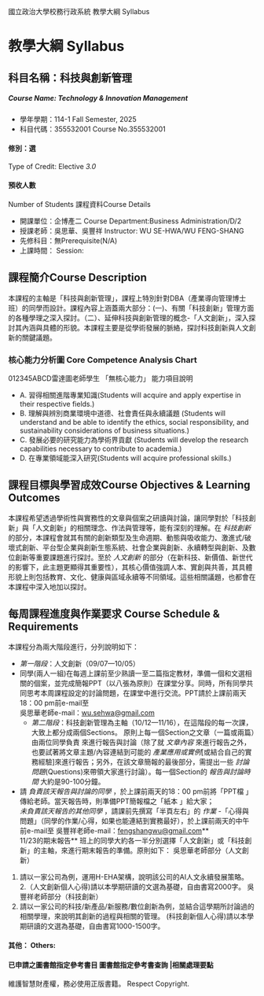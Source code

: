 國立政治大學校務行政系統 教學大綱 Syllabus
# 教學大綱 Syllabus
##  科目名稱：科技與創新管理
#####  Course Name: Technology & Innovation Management
  * 學年學期：114-1 Fall Semester, 2025 
  * 科目代碼：355532001 Course No.355532001
#### 修別：選
Type of Credit: Elective 
_3.0_
#### 預收人數
Number of Students
課程資料Course Details
  * 開課單位：企博產二 Course Department:Business Administration/D/2 
  * 授課老師：吳思華、吳豐祥 Instructor: WU SE-HWA/WU FENG-SHANG 
  * 先修科目：無Prerequisite(N/A)
  * 上課時間： Session: 
##  課程簡介Course Description
本課程的主軸是「科技與創新管理」，課程上特別針對DBA（產業導向管理博士班）的同學而設計。課程內容上涵蓋兩大部分：(一)、有關「科技創新」管理方面的各種學理之深入探討。（二）、延伸科技與創新管理的概念-「人文創新」，深入探討其內涵與具體的形貌。本課程主要是從學術發展的脈絡，探討科技創新與人文創新的關鍵議題。
###  核心能力分析圖 Core Competence Analysis Chart
012345ABCD雷達圖老師學生
「無核心能力」 
能力項目說明
  * A. 習得相關進階專業知識(Students will acquire and apply expertise in their respective fields.)
  * B. 理解與辨別商業環境中道德、社會責任與永續議題 (Students will understand and be able to identify the ethics, social responsibility, and sustainability considerations of business situations.)
  * C. 發展必要的研究能力為學術界貢獻 (Students will develop the research capabilities necessary to contribute to academia.)
  * D. 在專業領域能深入研究(Students will acquire professional skills.)
##  課程目標與學習成效Course Objectives & Learning Outcomes 
本課程希望透過學術性與實務性的文章與個案之研讀與討論，讓同學對於「科技創新」與「人文創新」的相關理念、作法與管理等，能有深刻的理解。在 _科技創新_ 的部分，本課程會就其有關的創新類型及生命週期、動態與吸收能力、激進式/破壞式創新、平台型企業與創新生態系統、社會企業與創新、永續轉型與創新、及數位創新等重要課題進行探討。至於 _人文創新_ 的部分（在新科技、新價值、新世代的影響下，此主題更顯得其重要性），其核心價值強調人本、實創與共善，其具體形貌上則包括教育、文化、健康與區域永續等不同領域。這些相關議題，也都會在本課程中深入地加以探討。
##  每周課程進度與作業要求 Course Schedule & Requirements
本課程分為兩大階段進行，分列說明如下：
  * _第一階段_：人文創新（09/07—10/05）  
* 同學(兩人一組)在每週上課前至少熟讀一至二篇指定教材，準備一個和文選相關的個案，並完成簡報PPT（以八張為原則）在課堂分享。同時，所有同學共同思考本周課程設定的討論問題，在課堂中進行交流。PPT請於上課前兩天18：00 pm前e-mail至  
吳思華老師e-mail：wu.sehwa@gmail.com
  * _第二階段_：科技創新管理為主軸（10/12—11/16），在這階段的每一次課，大致上都分成兩個Sections。 原則上每一個Section之文章（一篇或兩篇）由兩位同學負責 來進行報告與討論（除了就 _文章內容_ 來進行報告之外，也要試著將文章主題/內容連結到可能的 _產業應用或實例_[或結合自己的實務經驗]來進行報告；另外，在該文章簡報的最後部分，需提出一些 _討論問題_(Questions)來帶領大家進行討論）。每一個Section的 _報告與討論時間_ 大約是90-100分鐘。  
* 請 _負責該天報告與討論的同學_ ，於上課前兩天的18：00 pm前將「PPT檔 」傳給老師。當天報告時，則準備PPT簡報檔之「紙本 」給大家；  
_未負責該天報告的其他同學_ ，請課前先撰寫「半頁左右」的 _作業_ -「心得與問題」（同學的作業/心得，如果也能連結到實務最好），於上課前兩天的中午前e-mail至 吳豐祥老師e-mail：fengshangwu@gmail.com**  
11/23的期末報告**
班上的同學大約各一半分別選擇「人文創新」或「科技創新」的主軸，來進行期末報告的準備。原則如下：
吳思華老師部分（人文創新）
1. 請以一家公司為例，運用H-EHA架構，說明該公司的AI人文永續發展策略。
2.（人文創新個人心得)請以本學期研讀的文選為基礎，自由書寫2000字。
吳豐祥老師部分（科技創新）
  1. 請以一家公司的科技/新產品/新服務/數位創新為例，並結合這學期所討論過的相關學理，來說明其創新的過程與相關的管理。
(科技創新個人心得)請以本學期研讀的文選為基礎，自由書寫1000-1500字。
####  其他： Others:
####  已申請之圖書館指定參考書目  圖書館指定參考書查詢 |相關處理要點
維護智慧財產權，務必使用正版書籍。 Respect Copyright.